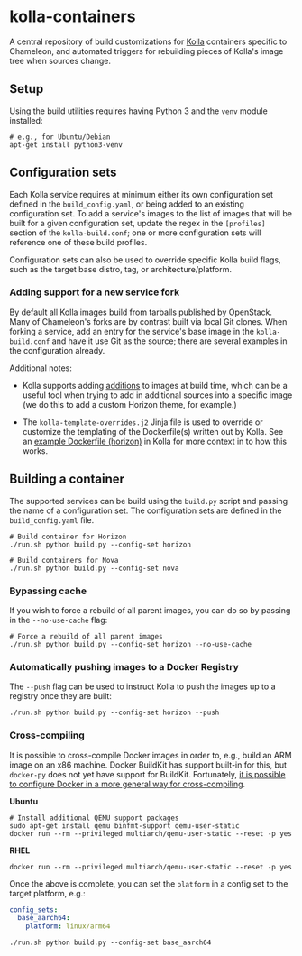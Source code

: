 # kolla-containers

A central repository of build customizations for [Kolla](https://docs.openstack.org/kolla/latest/) containers specific to Chameleon, and automated triggers for rebuilding pieces of Kolla's image tree when sources change.

## Setup

Using the build utilities requires having Python 3 and the `venv` module installed:

```
# e.g., for Ubuntu/Debian
apt-get install python3-venv
```

## Configuration sets

Each Kolla service requires at minimum either its own configuration set defined in the `build_config.yaml`, or being added to an existing configuration set.
To add a service's images to the list of images that will be built for a given configuration set, update the regex in the `[profiles]` section of the `kolla-build.conf`; one or more configuration sets will reference one of these build profiles.

Configuration sets can also be used to override specific Kolla build flags, such as the target base distro, tag, or architecture/platform.

### Adding support for a new service fork

By default all Kolla images build from tarballs published by OpenStack. Many of Chameleon's forks are by contrast built via local Git clones. When forking a service, add an entry for the service's base image in the `kolla-build.conf` and have it use Git as the source; there are several examples in the configuration already.

Additional notes:

- Kolla supports adding [additions](https://docs.openstack.org/kolla/latest/admin/image-building.html#additions-functionality) to images at build time, which can be a useful
  tool when trying to add in additional sources into a specific image (we do this
  to add a custom Horizon theme, for example.)

- The `kolla-template-overrides.j2` Jinja file is used to override or customize the templating of the
  Dockerfile(s) written out by Kolla. See an [example Dockerfile (horizon)](https://github.com/openstack/kolla/blob/master/docker/horizon/Dockerfile.j2) in Kolla
  for more context in to how this works.

## Building a container

The supported services can be build using the `build.py` script and passing the name of a configuration set.
The configuration sets are defined in the `build_config.yaml` file.

```
# Build container for Horizon
./run.sh python build.py --config-set horizon

# Build containers for Nova
./run.sh python build.py --config-set nova
```

### Bypassing cache

If you wish to force a rebuild of all parent images, you can do so by passing in the `--no-use-cache` flag:

```
# Force a rebuild of all parent images
./run.sh python build.py --config-set horizon --no-use-cache
```

### Automatically pushing images to a Docker Registry

The `--push` flag can be used to instruct Kolla to push the images up to a registry once they are built:

```
./run.sh python build.py --config-set horizon --push
```

### Cross-compiling

It is possible to cross-compile Docker images in order to, e.g., build an ARM image on an x86 machine. Docker BuildKit has support built-in for this, but `docker-py` does not yet have support for BuildKit. Fortunately, [it is possible to configure Docker in a more general way for cross-compiling](https://www.stereolabs.com/docs/docker/building-arm-container-on-x86/).

**Ubuntu**

```shell
# Install additional QEMU support packages
sudo apt-get install qemu binfmt-support qemu-user-static
docker run --rm --privileged multiarch/qemu-user-static --reset -p yes
```

**RHEL**

```shell
docker run --rm --privileged multiarch/qemu-user-static --reset -p yes
```

Once the above is complete, you can set the `platform` in a config set to the target platform, e.g.:

```yaml
config_sets:
  base_aarch64:
    platform: linux/arm64
```

```shell
./run.sh python build.py --config-set base_aarch64
```
